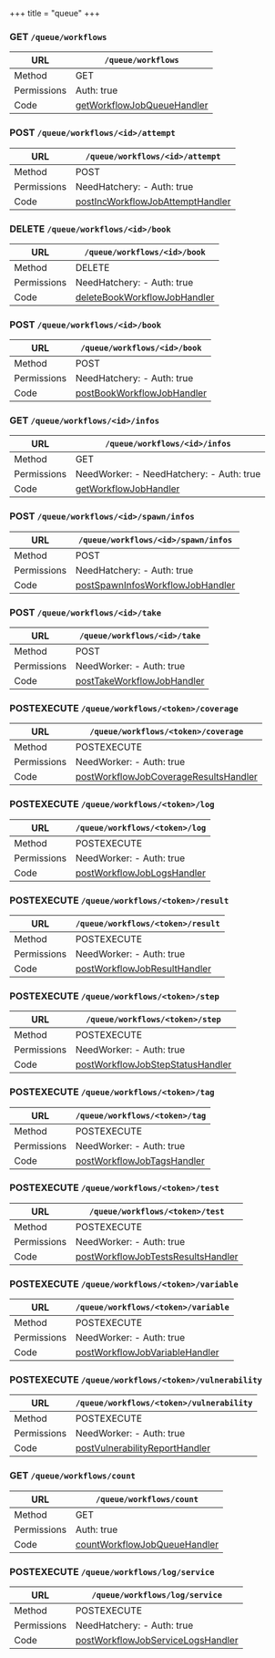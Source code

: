 +++
title = "queue"
+++


### GET `/queue/workflows`

URL         | **`/queue/workflows`**
----------- |----------
Method      | GET     
Permissions |  Auth: true
Code        | [getWorkflowJobQueueHandler](https://github.com/ovh/cds/search?q=%22func+%28api+*API%29+getWorkflowJobQueueHandler%22)
    









### POST `/queue/workflows/<id>/attempt`

URL         | **`/queue/workflows/<id>/attempt`**
----------- |----------
Method      | POST     
Permissions |  NeedHatchery:  -  Auth: true
Code        | [postIncWorkflowJobAttemptHandler](https://github.com/ovh/cds/search?q=%22func+%28api+*API%29+postIncWorkflowJobAttemptHandler%22)
    









### DELETE `/queue/workflows/<id>/book`

URL         | **`/queue/workflows/<id>/book`**
----------- |----------
Method      | DELETE     
Permissions |  NeedHatchery:  -  Auth: true
Code        | [deleteBookWorkflowJobHandler](https://github.com/ovh/cds/search?q=%22func+%28api+*API%29+deleteBookWorkflowJobHandler%22)
    









### POST `/queue/workflows/<id>/book`

URL         | **`/queue/workflows/<id>/book`**
----------- |----------
Method      | POST     
Permissions |  NeedHatchery:  -  Auth: true
Code        | [postBookWorkflowJobHandler](https://github.com/ovh/cds/search?q=%22func+%28api+*API%29+postBookWorkflowJobHandler%22)
    









### GET `/queue/workflows/<id>/infos`

URL         | **`/queue/workflows/<id>/infos`**
----------- |----------
Method      | GET     
Permissions |  NeedWorker:  -  NeedHatchery:  -  Auth: true
Code        | [getWorkflowJobHandler](https://github.com/ovh/cds/search?q=%22func+%28api+*API%29+getWorkflowJobHandler%22)
    









### POST `/queue/workflows/<id>/spawn/infos`

URL         | **`/queue/workflows/<id>/spawn/infos`**
----------- |----------
Method      | POST     
Permissions |  NeedHatchery:  -  Auth: true
Code        | [postSpawnInfosWorkflowJobHandler](https://github.com/ovh/cds/search?q=%22func+%28api+*API%29+postSpawnInfosWorkflowJobHandler%22)
    









### POST `/queue/workflows/<id>/take`

URL         | **`/queue/workflows/<id>/take`**
----------- |----------
Method      | POST     
Permissions |  NeedWorker:  -  Auth: true
Code        | [postTakeWorkflowJobHandler](https://github.com/ovh/cds/search?q=%22func+%28api+*API%29+postTakeWorkflowJobHandler%22)
    









### POSTEXECUTE `/queue/workflows/<token>/coverage`

URL         | **`/queue/workflows/<token>/coverage`**
----------- |----------
Method      | POSTEXECUTE     
Permissions |  NeedWorker:  -  Auth: true
Code        | [postWorkflowJobCoverageResultsHandler](https://github.com/ovh/cds/search?q=%22func+%28api+*API%29+postWorkflowJobCoverageResultsHandler%22)
    









### POSTEXECUTE `/queue/workflows/<token>/log`

URL         | **`/queue/workflows/<token>/log`**
----------- |----------
Method      | POSTEXECUTE     
Permissions |  NeedWorker:  -  Auth: true
Code        | [postWorkflowJobLogsHandler](https://github.com/ovh/cds/search?q=%22func+%28api+*API%29+postWorkflowJobLogsHandler%22)
    









### POSTEXECUTE `/queue/workflows/<token>/result`

URL         | **`/queue/workflows/<token>/result`**
----------- |----------
Method      | POSTEXECUTE     
Permissions |  NeedWorker:  -  Auth: true
Code        | [postWorkflowJobResultHandler](https://github.com/ovh/cds/search?q=%22func+%28api+*API%29+postWorkflowJobResultHandler%22)
    









### POSTEXECUTE `/queue/workflows/<token>/step`

URL         | **`/queue/workflows/<token>/step`**
----------- |----------
Method      | POSTEXECUTE     
Permissions |  NeedWorker:  -  Auth: true
Code        | [postWorkflowJobStepStatusHandler](https://github.com/ovh/cds/search?q=%22func+%28api+*API%29+postWorkflowJobStepStatusHandler%22)
    









### POSTEXECUTE `/queue/workflows/<token>/tag`

URL         | **`/queue/workflows/<token>/tag`**
----------- |----------
Method      | POSTEXECUTE     
Permissions |  NeedWorker:  -  Auth: true
Code        | [postWorkflowJobTagsHandler](https://github.com/ovh/cds/search?q=%22func+%28api+*API%29+postWorkflowJobTagsHandler%22)
    









### POSTEXECUTE `/queue/workflows/<token>/test`

URL         | **`/queue/workflows/<token>/test`**
----------- |----------
Method      | POSTEXECUTE     
Permissions |  NeedWorker:  -  Auth: true
Code        | [postWorkflowJobTestsResultsHandler](https://github.com/ovh/cds/search?q=%22func+%28api+*API%29+postWorkflowJobTestsResultsHandler%22)
    









### POSTEXECUTE `/queue/workflows/<token>/variable`

URL         | **`/queue/workflows/<token>/variable`**
----------- |----------
Method      | POSTEXECUTE     
Permissions |  NeedWorker:  -  Auth: true
Code        | [postWorkflowJobVariableHandler](https://github.com/ovh/cds/search?q=%22func+%28api+*API%29+postWorkflowJobVariableHandler%22)
    









### POSTEXECUTE `/queue/workflows/<token>/vulnerability`

URL         | **`/queue/workflows/<token>/vulnerability`**
----------- |----------
Method      | POSTEXECUTE     
Permissions |  NeedWorker:  -  Auth: true
Code        | [postVulnerabilityReportHandler](https://github.com/ovh/cds/search?q=%22func+%28api+*API%29+postVulnerabilityReportHandler%22)
    









### GET `/queue/workflows/count`

URL         | **`/queue/workflows/count`**
----------- |----------
Method      | GET     
Permissions |  Auth: true
Code        | [countWorkflowJobQueueHandler](https://github.com/ovh/cds/search?q=%22func+%28api+*API%29+countWorkflowJobQueueHandler%22)
    









### POSTEXECUTE `/queue/workflows/log/service`

URL         | **`/queue/workflows/log/service`**
----------- |----------
Method      | POSTEXECUTE     
Permissions |  NeedHatchery:  -  Auth: true
Code        | [postWorkflowJobServiceLogsHandler](https://github.com/ovh/cds/search?q=%22func+%28api+*API%29+postWorkflowJobServiceLogsHandler%22)
    









